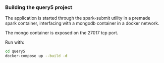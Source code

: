 ### Building the query5 project

The application is started through the spark-submit utility in a
premade spark container, interfacing with a mongodb container in a docker network.

The mongo container is exposed on the 27017 tcp port.

Run with:

```bash
cd query5
docker-compose up --build -d
```